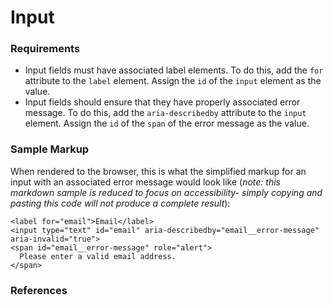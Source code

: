 # Input

### Requirements

* Input fields must have associated label elements. To do this, add the `for` attribute to the `label` element. Assign the `id` of the `input` element as the value. 
* Input fields should ensure that  they have properly associated error message. To do this, add the `aria-describedby` attribute to the `input` element. Assign the `id` of the `span` of the error message as the value. 

### Sample Markup

When rendered to the browser, this is what the simplified markup for an input with an associated error message would look like \(_note: this markdown sample is reduced to focus on accessibility- simply copying and pasting this code will not produce a complete result_\): 

```markup
<label for="email">Email</label> 
<input type="text" id="email" aria-describedby="email__error-message" aria-invalid="true"> 
<span id="email__error-message" role="alert">
  Please enter a valid email address.
</span> 
```

### References



